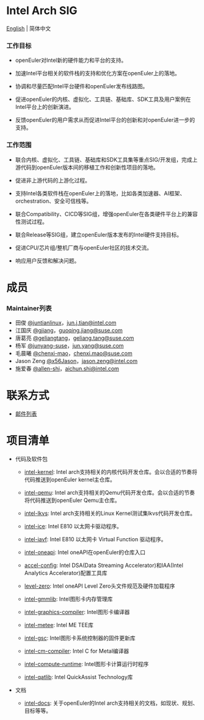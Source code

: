 # Intel Arch SIG
[English](./README.md) | 简体中文

### 工作目标

- openEuler对Intel新的硬件能力和平台的支持。

- 加速Intel平台相关的软件栈的支持和优化方案在openEuler上的落地。

- 协调和尽量匹配Intel平台硬件和openEuler发布线路图。

- 促进openEuler的内核、虚拟化、工具链、基础库、SDK工具及用户案例在Intel平台上的创新演进。

- 反馈openEuler的用户需求从而促进Intel平台的创新和对openEuler进一步的支持。

### 工作范围

- 联合内核、虚拟化、工具链、基础库和SDK工具集等重点SIG/开发组，完成上游代码到openEuler版本间的移植工作和创新性项目的落地。

- 促进非上游代码的上游化过程。

- 支持Intel各类软件栈在openEuler上的落地，比如各类加速器、AI框架、orchestration、安全可信栈等。

- 联合Compatibility、CICD等SIG组，增强openEuler在各类硬件平台上的兼容性测试过程。

- 联合Release等SIG组，建立openEuler版本发布的Intel硬件支持目标。

- 促进CPU/芯片组/整机厂商与openEuler社区的技术交流。

- 响应用户反馈和解决问题。

# 成员

### Maintainer列表

- 田俊 [@juntianlinux](https://gitee.com/juntianlinux)，jun.j.tian@intel.com
- 江国庆 [@gjiang](https://gitee.com/gjiang)，guoqing.jiang@suse.com
- 唐葛亮 [@geliangtang](https://gitee.com/geliangtang)，geliang.tang@suse.com
- 杨军 [@junyang-suse](https://gitee.com/junyang-suse)，jun.yang@suse.com
- 毛晨曦 [@chenxi-mao](https://gitee.com/chenxi-mao)，chenxi.mao@suse.com
- Jason Zeng [@x56Jason](https://gitee.com/x56Jason)，jason.zeng@intel.com
- 施爱春 [@allen-shi](https://gitee.com/allen-shi)，aichun.shi@intel.com

# 联系方式

- [邮件列表](mailto:sig-intel-arch@openeuler.org)

# 项目清单

- 代码及软件包
  - [intel-kernel](https://gitee.com/openeuler/Intel-kernel): Intel arch支持相关的内核代码开发仓库。会以合适的节奏将代码推送到openEuler kernel主仓库。

  - [intel-qemu](https://gitee.com/openeuler/intel-qemu): Intel arch支持相关的Qemu代码开发仓库。会以合适的节奏将代码推送到openEuler Qemu主仓库。

  - [intel-lkvs](https://gitee.com/openeuler/intel-lkvs): Intel arch支持相关的Linux Kernel测试集lkvs代码开发仓库。

  - [intel-ice](https://gitee.com/openeuler/intel-ice): Intel E810 以太网卡驱动程序。

  - [intel-iavf](https://gitee.com/openeuler/intel-iavf): Intel E810 以太网卡 Virtual Function 驱动程序。

  - [intel-oneapi](https://gitee.com/openeuler/intel-oneapi): Intel oneAPI在openEuler的仓库入口

  - [accel-config](https://gitee.com/src-openeuler/accel-config): Intel DSA(Data Streaming Accelerator)和IAA(Intel Analytics Accelerator)配置工具库

  - [level-zero](https://gitee.com/src-openeuler/level-zero): Intel oneAPI Level Zero头文件规范及硬件加载程序

  - [intel-gmmlib](https://gitee.com/src-openeuler/intel-gmmlib): Intel图形卡内存管理库

  - [intel-graphics-compiler](https://gitee.com/src-openeuler/intel-graphics-compiler): Intel图形卡编译器

  - [intel-metee](https://gitee.com/src-openeuler/intel-metee): Intel ME TEE库

  - [intel-gsc](https://gitee.com/src-openeuler/intel-gsc): Intel图形卡系统控制器的固件更新库

  - [intel-cm-compiler](https://gitee.com/src-openeuler/intel-cm-compiler): Intel C for Metal编译器

  - [intel-compute-runtime](https://gitee.com/src-openeuler/intel-compute-runtime): Intel图形卡计算运行时程序

  - [intel-qatlib](https://gitee.com/src-openeuler/intel-qatlib): Intel QuickAssist Technology库

- 文档
  - [intel-docs](https://gitee.com/openeuler/intel-docs): 关于openEuler的Intel arch支持相关的文档，如现状、规划、目标等等。
